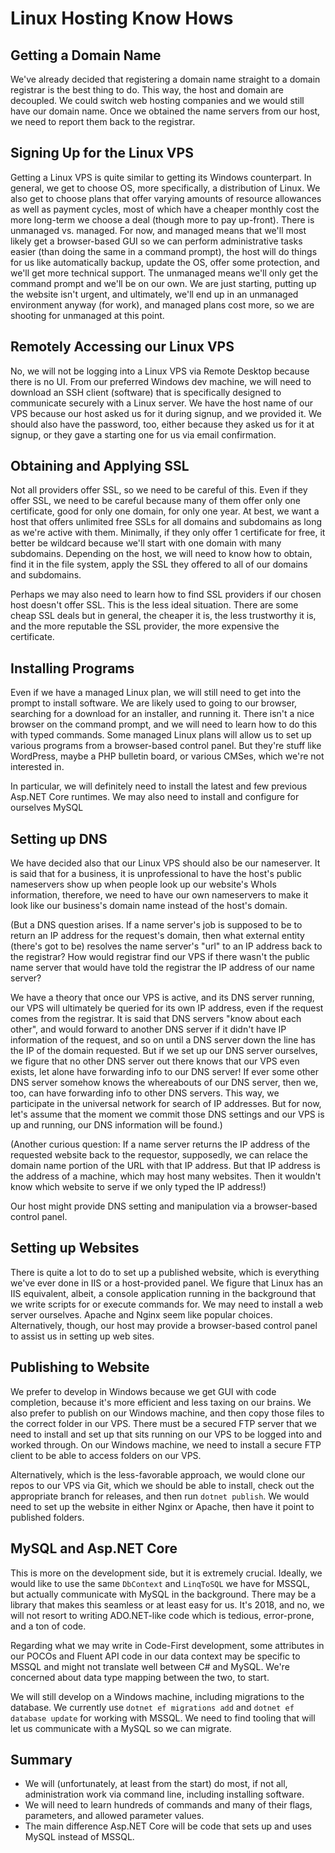 # Linux Hosting Know Hows

## Getting a Domain Name
We've already decided that registering a domain name straight to a domain registrar is the best thing to do. This way, the host and domain are
decoupled. We could switch web hosting companies and we would still have our domain name. Once we obtained the name servers from our host, we
need to report them back to the registrar.

## Signing Up for the Linux VPS
Getting a Linux VPS is quite similar to getting its Windows counterpart. In general, we get to choose OS, more specifically, a distribution of Linux.
We also get to choose plans that offer varying amounts of resource allowances as well as payment cycles, most of which have a cheaper monthly cost
the more long-term we choose a deal (though more to pay up-front). There is unmanaged vs. managed. For now, and managed means that we'll most likely 
get a browser-based GUI so we can perform administrative tasks easier (than doing the same in a command prompt), the host will do things for us like
automatically backup, update the OS, offer some protection, and we'll get more technical support. The unmanaged means we'll only get the command
prompt and we'll be on our own. We are just starting, putting up the website isn't urgent, and ultimately, we'll end up in an unmanaged environment
anyway (for work), and managed plans cost more, so we are shooting for unmanaged at this point.

## Remotely Accessing our Linux VPS
No, we will not be logging into a Linux VPS via Remote Desktop because there is no UI. From our preferred Windows dev machine, we will need to download
an SSH client (software) that is specifically designed to communicate securely with a Linux server. We have the host name of our VPS because our host
asked us for it during signup, and we provided it. We should also have the password, too, either because they asked us for it at signup, or they
gave a starting one for us via email confirmation.

## Obtaining and Applying SSL
Not all providers offer SSL, so we need to be careful of this. Even if they offer SSL, we need to be careful because many of them offer only one
certificate, good for only one domain, for only one year. At best, we want a host that offers unlimited free SSLs for all domains and subdomains
as long as we're active with them. Minimally, if they only offer 1 certificate for free, it better be wildcard because we'll start with one domain
with many subdomains. Depending on the host, we will need to know how to obtain, find it in the file system, apply the SSL they offered to all 
of our domains and subdomains. 

Perhaps we may also need to learn how to find SSL providers if our chosen host doesn't offer SSL. This is the less ideal situation. There are some
cheap SSL deals but in general, the cheaper it is, the less trustworthy it is, and the more reputable the SSL provider, the more expensive the
certificate.

## Installing Programs
Even if we have a managed Linux plan, we will still need to get into the prompt to install software. We are likely used to going to our browser,
searching for a download for an installer, and running it. There isn't a nice browser on the command prompt, and we will need to learn how to do
this with typed commands. Some managed Linux plans will allow us to set up various programs from a browser-based control panel. But they're stuff
like WordPress, maybe a PHP bulletin board, or various CMSes, which we're not interested in.

In particular, we will definitely need to install the latest and few previous Asp.NET Core runtimes. We may also need to install and configure
for ourselves MySQL

## Setting up DNS
We have decided also that our Linux VPS should also be our nameserver. It is said that for a business, it is unprofessional to have the host's
public nameservers show up when people look up our website's WhoIs information, therefore, we need to have our own nameservers to make it look like
our business's domain name instead of the host's domain. 

(But a DNS question arises. If a name server's job is supposed to be to return an IP address for the request's domain, then what external entity
(there's got to be) resolves the name server's "url" to an IP address back to the registrar? How would registrar find our VPS if there wasn't the
public name server that would have told the registrar the IP address of our name server?

We have a theory that once our VPS is active, and its DNS server running, our VPS will ultimately be queried for its own IP address, even if the
request comes from the registrar. It is said that DNS servers "know about each other", and would forward to another DNS server if it didn't have
IP information of the request, and so on until a DNS server down the line has the IP of the domain requested. But if we set up our DNS server
ourselves, we figure that no other DNS server out there knows that our VPS even exists, let alone have forwarding info to our DNS server! If ever some
other DNS server somehow knows the whereabouts of our DNS server, then we, too, can have forwarding info to other DNS servers. This way, we participate
in the universal network for search of IP addresses. But for now, let's assume that the moment we commit those DNS settings and our VPS is up
and running, our DNS information will be found.)

(Another curious question: If a name server returns the IP address of the requested website back to the requestor, supposedly, we can relace the
domain name portion of the URL with that IP address. But that IP address is the address of a machine, which may host many websites. Then it wouldn't
know which website to serve if we only typed the IP address!)

Our host might provide DNS setting and manipulation via a browser-based control panel.

## Setting up Websites
There is quite a lot to do to set up a published website, which is everything we've ever done in IIS or a host-provided panel. We figure that Linux
has an IIS equivalent, albeit, a console application running in the background that we write scripts for or execute commands for. We may need to
install a web server ourselves. Apache and Nginx seem like popular choices. Alternatively, though, our host may provide a browser-based control
panel to assist us in setting up web sites.

## Publishing to Website
We prefer to develop in Windows because we get GUI with code completion, because it's more efficient and less taxing on our brains. We also prefer
to publish on our Windows machine, and then copy those files to the correct folder in our VPS. There must be a secured FTP server that we need to
install and set up that sits running on our VPS to be logged into and worked through. On our Windows machine, we need to install a secure FTP client
to be able to access folders on our VPS.

Alternatively, which is the less-favorable approach, we would clone our repos to our VPS via Git, which we should be able to install, check out the
appropriate branch for releases, and then run `dotnet publish`. We would need to set up the website in either Nginx or Apache, then have it point
to published folders.

## MySQL and Asp.NET Core
This is more on the development side, but it is extremely crucial. Ideally, we would like to use the same `DbContext` and `LinqToSQL` we have
for MSSQL, but actually communicate with MySQL in the background. There may be a library that makes this seamless or at least easy for us. It's
2018, and no, we will not resort to writing ADO.NET-like code which is tedious, error-prone, and a ton of code.

Regarding what we may write in Code-First development, some attributes in our POCOs and Fluent API code in our data context may be specific to MSSQL
and might not translate well between C# and MySQL. We're concerned about data type mapping between the two, to start.

We will still develop on a Windows machine, including migrations to the database. We currently use `dotnet ef migrations add` and `dotnet ef
database update` for working with MSSQL. We need to find tooling that will let us communicate with a MySQL so we can migrate.

## Summary

- We will (unfortunately, at least from the start) do most, if not all, administration work via command line, including installing software.
- We will need to learn hundreds of commands and many of their flags, parameters, and allowed parameter values.
- The main difference Asp.NET Core will be code that sets up and uses MySQL instead of MSSQL.